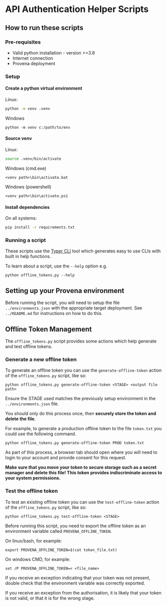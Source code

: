 # API Authentication Helper Scripts

## How to run these scripts

### Pre-requisites

- Valid python installation - version >=3.8
- Internet connection
- Provena deployment

### Setup

#### Create a python virtual environment

Linux:

```bash
python -m venv .venv
```

Windows

```
python -m venv c:/path/to/env
```

#### Source venv

Linux:

```bash
source .venv/bin/activate
```

Windows (cmd.exe)

```
<venv path>\bin\activate.bat
```

Windows (powershell)

```
<venv path>\bin\activate.ps1
```

#### Install dependencies

On all systems:

```bash
pip install -r requirements.txt
```

### Running a script

These scripts use the [Typer CLI](https://typer.tiangolo.com/typer-cli/) tool which generates easy to use CLIs with built in help functions.

To learn about a script, use the `--help` option e.g.

```
python offline_tokens.py --help
```

## Setting up your Provena environment

Before running the script, you will need to setup the file `../environments.json` with the appropriate target deployment. See `../README.md` for instructions on how to do this.

## Offline Token Management

The `offline_tokens.py` script provides some actions which help generate and test offline tokens.

### Generate a new offline token

To generate an offline token you can use the `generate-offline-token` action of the `offline_tokens.py` script, like so:

```
python offline_tokens.py generate-offline-token <STAGE> <output file path>
```

Ensure the STAGE used matches the previously setup environment in the `../environments.json` file.

You should only do this process once, then **securely store the token and delete the file**.

For example, to generate a production offline token to the file `token.txt` you could use the following command.

```
python offline_tokens.py generate-offline-token PROD token.txt
```

As part of this process, a browser tab should open where you will need to login to your account and provide consent for this request.

**Make sure that you move your token to secure storage such as a secret manager and delete this file! This token provides indiscriminate access to your system permissions.**

### Test the offline token

To test an existing offline token you can use the `test-offline-token` action of the `offline_tokens.py` script, like so:

```
python offline_tokens.py test-offline-token <STAGE>
```

Before running this script, you need to export the offline token as an environment variable called `PROVENA_OFFLINE_TOKEN`.

On linux/bash, for example:

```
export PROVENA_OFFLINE_TOKEN=$(cat token_file.txt)
```

On windows CMD, for example:

```
set /P PROVENA_OFFLINE_TOKEN=< <file_name>
```

If you receive an exception indicating that your token was not present, double check that the environment variable was correctly exported.

If you receive an exception from the authorisation, it is likely that your token is not valid, or that it is for the wrong stage.
